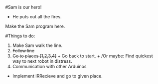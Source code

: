 #Sam is our hero!
- He puts out all the fires.


Make the Sam program here.

#Things to do:
1. Make Sam walk the line.
  1. ~~Follow line~~
  2. ~~Go to places [1,2,3,4]~~
    + Go back to start.
    + /Or maybe: Find quickest way to next robot in distress.
2. Communication with other Arduinos
  + Implement IRRecieve and go to given place.
